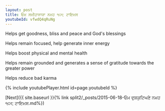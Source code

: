 ```yaml
---
layout: post
title: ਓਮ ਸਮੀਹਾਨਾਯਾ ਨਮਹ ੧੦੮ ਟਾਇਮਸ
youtubeId: vfwdQ4qRuNg
---
```

 
 
Helps get goodness, bliss and peace and God's blessings
 
Helps remain focused, help generate inner energy 
 
Helps boost physical and mental health 
 
Helps remain grounded and generates a sense of gratitude towards the greater power 
 
Helps reduce bad karma
 
 
 
 


{% include youtubePlayer.html id=page.youtubeId %}
 
[Next]({{ site.baseurl }}{% link  split2/_posts/2015-06-18-ਓਮ ਦੁਸ਼ਕੁਟਿਘਣੇ ਨਮਹ ੧੦੮ ਟਾਇਮਸ.md%})
 
